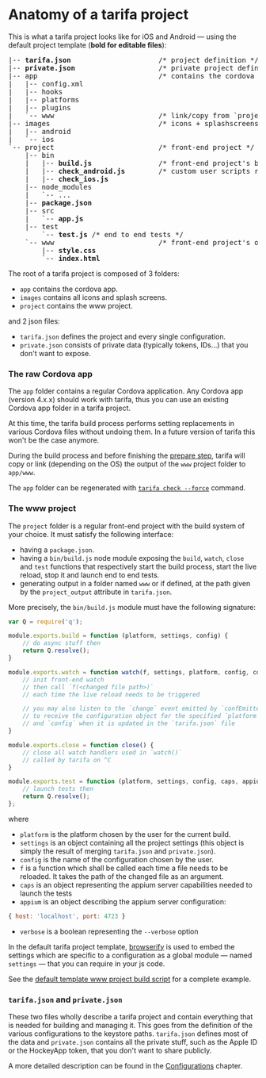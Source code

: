 # Anatomy of a tarifa project

This is what a tarifa project looks like for iOS and Android — using the default project template (**bold for editable files**):

<pre>
|-- <b>tarifa.json</b>                     /* project definition */
|-- <b>private.json</b>                    /* private project definition */
|-- app                             /* contains the cordova app */
|   |-- config.xml
|   |-- hooks
|   |-- platforms
|   |-- plugins
|   `-- www                         /* link/copy from `project/www` */
|-- images                          /* icons + splashscreens */
|   |-- android
|   `-- ios
`-- project                         /* front-end project */
    |-- bin
    |   |-- <b>build.js</b>                /* front-end project's build interface to tarifa */
    |   |-- <b>check_android.js</b>        /* custom user scripts ran by `tarifa check` */
    |   |-- <b>check_ios.js</b>
    |-- node_modules
    |   `-- ...
    |-- <b>package.json</b>
    |-- src
    |   `-- <b>app.js</b>
    |-- test
        `-- <b>test.js</b> /* end to end tests */
    `-- www                         /* front-end project's output linked/copied to cordova's www */
        |-- <b>style.css</b>
        `-- <b>index.html</b>
</pre>

The root of a tarifa project is composed of 3 folders:

* `app` contains the cordova app.
* `images` contains all icons and splash screens.
* `project` contains the www project.

and 2 json files:

* `tarifa.json` defines the project and every single configuration.
* `private.json` consists of private data (typically tokens, IDs...) that you
don't want to expose.

### The raw Cordova app

The `app` folder contains a regular Cordova application. Any Cordova app (version 4.x.x)
should work with tarifa, thus you can use an existing Cordova app folder in a
tarifa project.

At this time, the tarifa build process performs setting replacements in various
Cordova files without undoing them. In a future version of tarifa this won't be
the case anymore.

During the build process and before finishing the [prepare step](../usage/prepare.md), tarifa will copy or link (depending on the OS) the output of the `www` project folder to `app/www`.

The `app` folder can be regenerated with [`tarifa check --force`](../usage/check.md) command.

### The www project

The `project` folder is a regular front-end project with the build system of your choice. It must
satisfy the following interface:

* having a `package.json`.
* having a `bin/build.js` node module exposing the `build`, `watch`, `close` and `test` functions that respectively start the build process, start the live reload, stop it and launch end to end tests.
* generating output in a folder named `www` or if defined, at the path given by the `project_output` attribute in `tarifa.json`.

More precisely, the `bin/build.js` module must have the following signature:

``` javascript
var Q = require('q');

module.exports.build = function (platform, settings, config) {
    // do async stuff then
    return Q.resolve();
}

module.exports.watch = function watch(f, settings, platform, config, confEmitter) {
    // init front-end watch
    // then call `f(<changed file path>)`
    // each time the live reload needs to be triggered

    // you may also listen to the `change` event emitted by `confEmitter`
    // to receive the configuration object for the specified `platform`
    // and `config` when it is updated in the `tarifa.json` file
}

module.exports.close = function close() {
    // close all watch handlers used in `watch()`
    // called by tarifa on ^C
}

module.exports.test = function (platform, settings, config, caps, appium, verbose) {
    // launch tests then
    return Q.resolve();
};

```

where

* `platform` is the platform chosen by the user for the current build.
* `settings` is an object containing all the project settings (this object is
  simply the result of merging `tarifa.json` and `private.json`).
* `config` is the name of the configuration chosen by the user.
* `f` is a function which shall be called each time a file needs to be reloaded. It takes the path of the changed file as an argument.
* `caps` is an object representing the appium server capabilities needed to launch the tests
* `appium` is an object describing the appium server configuration:
``` js
{ host: 'localhost', port: 4723 }
```
* `verbose` is a boolean representing the `--verbose` option

In the default tarifa project template, [browserify](http://browserify.org/) is used to embed the settings
which are specific to a configuration as a global module — named `settings` — that you can require in your js code.

See the [default template www project build script](https://github.com/TarifaTools/tarifa/blob/master/template/project/bin/build.js) for a complete example.

### `tarifa.json` and `private.json`

These two files wholly describe a tarifa project and contain everything that is
needed for building and managing it. This goes from the definition of the various
configurations to the keystore paths. `tarifa.json` defines most of the data and
`private.json` contains all the private stuff, such as the Apple ID or the HockeyApp
token, that you don't want to share publicly.

A more detailed description can be found in the [Configurations](../configurations/index.md)
chapter.
